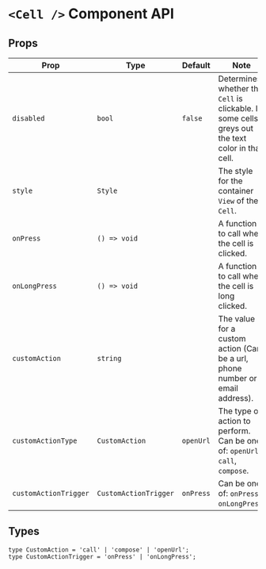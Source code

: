 # `<Cell />` Component API

## Props

| Prop                  | Type                  | Default   | Note                                                                                                |
|-----------------------|-----------------------|-----------|-----------------------------------------------------------------------------------------------------|
| `disabled`            | `bool`                | `false`   | Determines whether the `Cell` is clickable. In some cells it greys out the text color in that cell. |
| `style`               | `Style`               |           | The style for the container `View` of the `Cell`.                                                   |
| `onPress`             | `() => void`          |           | A function to call when the cell is clicked.                                                        |
| `onLongPress`         | `() => void`          |           | A function to call when the cell is long clicked.                                                   |
| `customAction`        | `string`              |           | The value for a custom action (Can be a url, phone number or email address).                        |
| `customActionType`    | `CustomAction`        | `openUrl` | The type of action to perform. Can be one of: `openUrl`, `call`, `compose`.                         |
| `customActionTrigger` | `CustomActionTrigger` | `onPress` | Can be one of: `onPress`, `onLongPress`.                                                            |

## Types

```
type CustomAction = 'call' | 'compose' | 'openUrl';
type CustomActionTrigger = 'onPress' | 'onLongPress';
```
